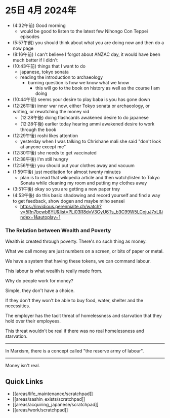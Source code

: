# 25日 4月 2024年
- (4:32午前) Good morning
  - would be good to listen to the latest few Nihongo Con Teppei episodes
- (5:57午前) you should think about what you are doing now and then do a now page
- (8:16午前) I can't believe I forgot about ANZAC day, it would have been much better if I didn't
- (10:43午前) things that I want to do
  - japanese, tokyo sonata
  - reading the introduction to archaeology
    - burning question is how we know what we know
      - this will go to the book on history as well as the course I am doing
- (10:44午前) seems your desire to play baba is you has gone down
- (12:26午後) inner war now, either Tokyo sonata or archaeology, or writing, or rewatching the money vid
  - (12:28午後) doing flashcards awakened desire to do japanese
  - (12:28午後) earlier today hearing ammi awakened desire to work through the book
- (12:29午後) roshi likes attention
  - yesterday when I was talking to Chrishane mali she said "don't look at anyone except me"
- (12:30午後) she needs to get vaccinated
- (12:38午後) I'm still hungry
- (12:56午後) you should put your clothes away and vacuum
- (1:59午後) just meditation for almost twenty minutes
  - plan is to read that wikipedia article and then watch/listen to Tokyo Sonata while cleaning my room and putting my clothes away
- (3:51午後) okay so you are getting a new paper tray
- (4:53午後) do this basic shadowing and record yourself and find a way to get feedback, show dogen and maybe miho sensei
  - https://invidious.perennialte.ch/watch?v=5Rn7bcwb8YU&list=PLi03R8dvV3GyU6Ts_b3C99W5LCojuJ7xL&index=1&autoplay=1









### The Relation between Wealth and Poverty
Wealth is created through poverty. There's no such thing as money. 

What we call money are just numbers on a screen, or bits of paper or metal.

We have a system that having these tokens, we can command labour.

This labour is what wealth is really made from.

Why do people work for money?

Simple, they don't have a choice.

If they don't they won't be able to buy food, water, shelter and the necessities.

The employer has the tacit threat of homelessness and starvation that they hold over their employees.

This threat wouldn't be real if there was no real homelessness and starvation.

---

In Marxism, there is a concept called "the reserve army of labour".

---

Money isn't real.



 



## Quick Links
- [[areas/life_maintenance/scratchpad]]
- [[areas/sashin_exists/scratchpad]]
- [[areas/acquiring_japanese/scratchpad]]
- [[areas/work/scratchpad]]
